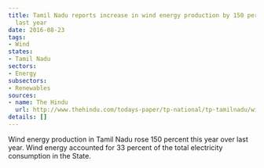 ```yaml
---
title: Tamil Nadu reports increase in wind energy production by 150 percent since
  last year
date: 2016-08-23
tags:
- Wind
states:
- Tamil Nadu
sectors:
- Energy
subsectors:
- Renewables
sources:
- name: The Hindu
  url: http://www.thehindu.com/todays-paper/tp-national/tp-tamilnadu/wind-energy-generation-soars/article9000830.ece
details: []
---
```


Wind energy production in Tamil Nadu rose 150 percent this year over last year. Wind energy accounted for 33 percent of the total electricity consumption in the State.
